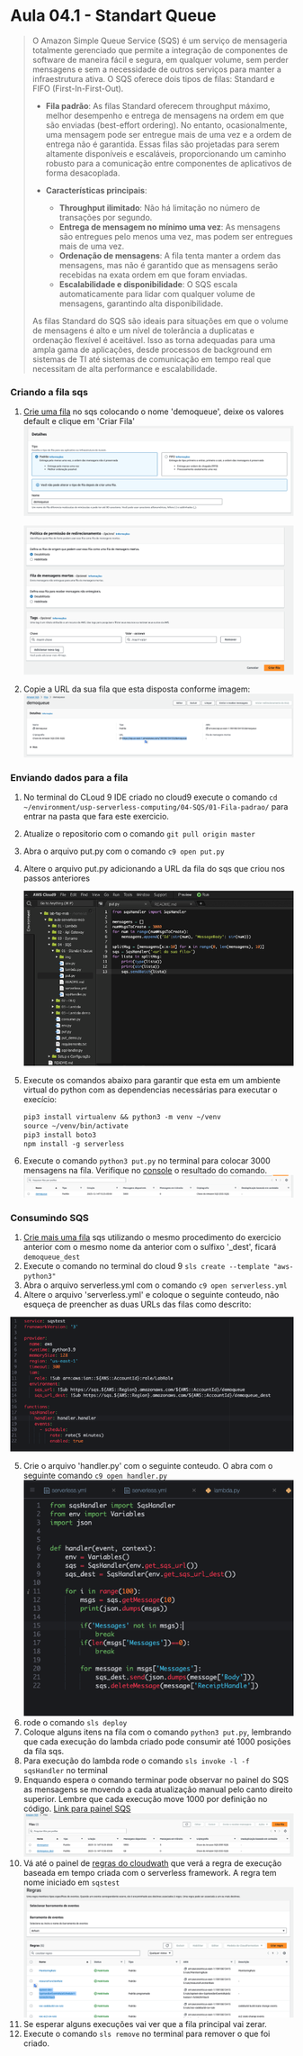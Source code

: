 # Aula 04.1 - Standart Queue


<blockquote>
O Amazon Simple Queue Service (SQS) é um serviço de mensageria totalmente gerenciado que permite a integração de componentes de software de maneira fácil e segura, em qualquer volume, sem perder mensagens e sem a necessidade de outros serviços para manter a infraestrutura ativa. O SQS oferece dois tipos de filas: Standard e FIFO (First-In-First-Out).

- **Fila padrão**: As filas Standard oferecem throughput máximo, melhor desempenho e entrega de mensagens na ordem em que são enviadas (best-effort ordering). No entanto, ocasionalmente, uma mensagem pode ser entregue mais de uma vez e a ordem de entrega não é garantida. Essas filas são projetadas para serem altamente disponíveis e escaláveis, proporcionando um caminho robusto para a comunicação entre componentes de aplicativos de forma desacoplada.

- **Características principais**:
  - **Throughput ilimitado**: Não há limitação no número de transações por segundo.
  - **Entrega de mensagem no mínimo uma vez**: As mensagens são entregues pelo menos uma vez, mas podem ser entregues mais de uma vez.
  - **Ordenação de mensagens**: A fila tenta manter a ordem das mensagens, mas não é garantido que as mensagens serão recebidas na exata ordem em que foram enviadas.
  - **Escalabilidade e disponibilidade**: O SQS escala automaticamente para lidar com qualquer volume de mensagens, garantindo alta disponibilidade.

As filas Standard do SQS são ideais para situações em que o volume de mensagens é alto e um nível de tolerância a duplicatas e ordenação flexível é aceitável. Isso as torna adequadas para uma ampla gama de aplicações, desde processos de background em sistemas de TI até sistemas de comunicação em tempo real que necessitam de alta performance e escalabilidade.
</blockquote>

### Criando a fila sqs

1. [Crie uma fila](https://us-east-1.console.aws.amazon.com/sqs/v3/home?region=us-east-1#/create-queue) no sqs colocando o nome 'demoqueue', deixe os valores default e clique em 'Criar Fila'
    ![img/sqs01.png](img/sqs01.png)

    ![img/sqs01.png](img/sqs03.png)

2. Copie a URL da sua fila que esta disposta conforme imagem:
    ![](img/sqs02.png)

### Enviando dados para a fila

1. No terminal do CLoud 9 IDE criado no cloud9 execute o comando `cd ~/environment/usp-serverless-computing/04-SQS/01-Fila-padrao/` para entrar na pasta que fara este exercicio.
2. Atualize o repositorio com o comando `git pull origin master`
3. Abra o arquivo put.py com o comando `c9 open put.py`
4. Altere o arquivo put.py adicionando a URL da fila do sqs que criou nos passos anteriores

    ![img/sendtoqueue01.png](img/sendtoqueue01.png)

5. Execute os comandos abaixo para garantir que esta em um ambiente virtual do python com as dependencias necessárias para executar o execício:

   ``` shell
   pip3 install virtualenv && python3 -m venv ~/venv
   source ~/venv/bin/activate
   pip3 install boto3
   npm install -g serverless
   ```

6. Execute o comando `python3 put.py` no terminal para colocar 3000 mensagens na fila. Verifique no [console](https://us-east-1.console.aws.amazon.com/sqs/v3/home?region=us-east-1#/queues) o resultado do comando.
![alt](img/sendtoqueue02.png)

### Consumindo SQS

1. [Crie mais uma fila](https://us-east-1.console.aws.amazon.com/sqs/v3/home?region=us-east-1#/create-queue) sqs utilizando o mesmo procedimento do exercicio anterior com o mesmo nome da anterior com o sulfixo '_dest', ficará `demoqueue_dest`
2. Execute o comando no terminal do cloud 9 `sls create --template "aws-python3"`
3. Abra o arquivo serverless.yml com o comando `c9 open serverless.yml`
4. Altere o arquivo 'serverless.yml' e coloque o seguinte conteudo, não esqueça de preencher as duas URLs das filas como descrito:

![img/lambda-01.png](img/lambda-01.png)

5. Crie o arquivo 'handler.py' com o seguinte conteudo. O abra com o seguinte comando `c9 open handler.py`
![img/lambda-02.png](img/lambda-02.png)
7. rode o comando `sls deploy`
8. Coloque alguns itens na fila com o comando `python3 put.py`, lembrando que cada execução do lambda criado pode consumir até 1000 posições da fila sqs.
9. Para execução do lambda rode o comando `sls invoke -l -f sqsHandler` no terminal
10. Enquando espera o comando terminar pode observar no painel do SQS as mensagens se movendo a cada atualização manual pelo canto direito superior. Lembre que cada execução move 1000 por definição no código. [Link para painel SQS](https://console.aws.amazon.com/sqs/v2/home?region=us-east-1#/queues)
    ![alt](img/lambda-02-1.png)
11. Vá até o painel de [regras do cloudwath](https://us-east-1.console.aws.amazon.com/events/home?region=us-east-1#/rules?redirect_from_cwe=true) que verá a regra de execução baseada em tempo criada com o serverless framework. A regra tem nome iniciado em `sqstest`
![img/lambda-03.png](img/lambda-03.png)
12. Se esperar alguns execuções vai ver que a fila principal vai zerar.
13. Execute o comando `sls remove` no terminal para remover o que foi criado.
